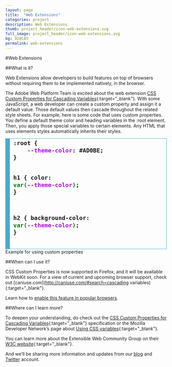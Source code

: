 ```yaml
---
layout: page
title:  "Web Extensions"
categories: project
description: Web Extensions.
thumb: project_header/icon-web-extensions.svg
full_image: project_header/icon-web-extensions.svg
bg: 928CA5
permalink: web-extensions
---
```

#Web Extensions

##What is it?

Web Extensions allow developers to build features on top of browsers  without requiring them to be implemented  natively, in the browser.

The Adobe Web Platform Team is excited about the web extension [CSS Custom Properties for Cascading Variables](http://dev.w3.org/csswg/css-variables/){:target="_blank"}. With some JavaScript, a web developer can create a custom property and assign it a default value. Those default values then cascade throughout the related style sheets. For example, here is some code that uses custom properties. You define a default theme color and heading variables in the :root element. Then, you apply those special variables to certain elements. Any HTML that uses elements styles automatically inherits their styles.

<div style="border: solid rgb(69, 172, 203); font-size: 18px; font-weight: bold; border-width: .1em .1em .1em .8em; padding: .2em .6em;">
<pre style="margin: 0; line-height: 125%">
:root {
    <span style="color: #AD0BE1; font-weight: bold">--theme-color</span>: #AD0BE;
}

h1 {
    color: <span style="color: green;">var(</span><span style="color: #AD0BE1; font-weight: bold">--theme-color</span><span style="color: green;">)</span>;
}

h2 {
    background-color: <span style="color: green;">var(</span><span style="color: #AD0BE1; font-weight: bold">--theme-color</span><span style="color: green;">)</span>;
}</pre>
</div>
<figcaption>
    Example for using custom properties
</figcaption>


##When can I use it?

CSS Custom Properties is now supported in Firefox, and it will be available in WebKit soon. For a view of current and upcoming browser support, check out [caniuse.com](http://caniuse.com/#search=cascading variables){:target="_blank"}.


Learn how to [enable this feature in popular browsers](http://webplatform.adobe.com/enable/).

##Where can I learn more?

To deepen your understanding, do check out the [CSS Custom Properties for Cascading Variables](http://dev.w3.org/csswg/css-variables/){:target="_blank"} specification or the Mozilla Developer Network’s page about [Using CSS variables](https://developer.mozilla.org/en-US/docs/Web/CSS/Using_CSS_variables){:target="_blank"}.

You can learn more about the Extensible Web Community Group on their [W3C website](http://www.w3.org/community/nextweb/){:target="_blank"}.

And we’ll be sharing more information and updates from our [blog](http://blogs.adobe.com/webplatform/) and [Twitter](https://twitter.com/adobeweb) account.
